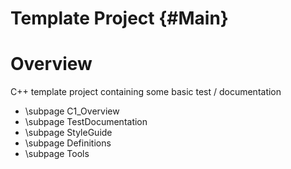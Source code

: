 # Template Project {#Main}

# Overview

C++ template project containing some basic test / documentation

* \subpage C1_Overview
* \subpage TestDocumentation
* \subpage StyleGuide
* \subpage Definitions
* \subpage Tools
